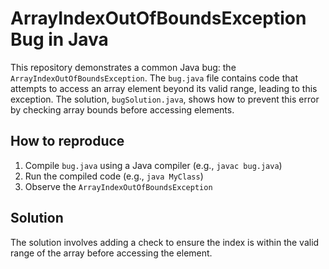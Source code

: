 # ArrayIndexOutOfBoundsException Bug in Java

This repository demonstrates a common Java bug: the `ArrayIndexOutOfBoundsException`. The `bug.java` file contains code that attempts to access an array element beyond its valid range, leading to this exception.  The solution, `bugSolution.java`, shows how to prevent this error by checking array bounds before accessing elements.

## How to reproduce
1. Compile `bug.java` using a Java compiler (e.g., `javac bug.java`)
2. Run the compiled code (e.g., `java MyClass`)
3. Observe the `ArrayIndexOutOfBoundsException`

## Solution
The solution involves adding a check to ensure the index is within the valid range of the array before accessing the element.